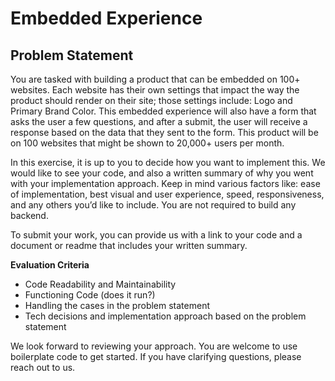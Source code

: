 # Embedded Experience

## Problem Statement

You are tasked with building a product that can be embedded on 100+ websites. Each website has their own settings that impact the way the product should render on their site; those settings include: Logo and Primary Brand Color. This embedded experience will also have a form that asks the user a few questions, and after a submit, the user will receive a response based on the data that they sent to the form. This product will be on 100 websites that might be shown to 20,000+ users per month.

In this exercise, it is up to you to decide how you want to implement this. We would like to see your code, and also a written summary of why you went with your implementation approach. Keep in mind various factors like: ease of implementation, best visual and user experience, speed, responsiveness, and any others you’d like to include. You are not required to build any backend.

To submit your work, you can provide us with a link to your code and a document or readme that includes your written summary. 

**Evaluation Criteria**
- Code Readability and Maintainability
- Functioning Code (does it run?)
- Handling the cases in the problem statement
- Tech decisions and implementation approach based on the problem statement

We look forward to reviewing your approach. You are welcome to use boilerplate code to get started. If you have clarifying questions, please reach out to us.

